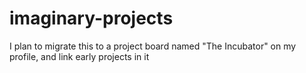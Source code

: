 # imaginary-projects
I plan to migrate this to a project board named "The Incubator" on my profile, and link early projects in it
